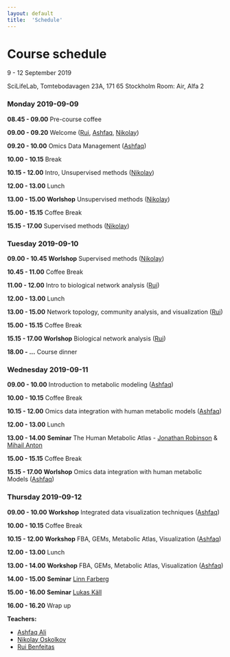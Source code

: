 ```yaml
---
layout: default
title:  'Schedule'
---
```

# Course schedule

9 - 12 September 2019

SciLifeLab, Tomtebodavagen 23A, 171 65 Stockholm
Room: Air, Alfa 2



### Monday 2019-09-09

**08.45 - 09.00** Pre-course coffee

**09.00 - 09.20** Welcome ([Rui][5], [Ashfaq][6], [Nikolay][7])

**09.20 - 10.00** Omics Data Management ([Ashfaq][6])

**10.00 - 10.15** Break

**10.15 - 12.00** Intro, Unsupervised methods ([Nikolay][7])

**12.00 - 13.00** Lunch

**13.00 - 15.00** **Worlshop** Unsupervised methods ([Nikolay][7])

**15.00 - 15.15** Coffee Break

**15.15 - 17.00** Supervised methods ([Nikolay][7])


### Tuesday 2019-09-10

**09.00 - 10.45** **Worlshop** Supervised methods ([Nikolay][7])

**10.45 - 11.00** Coffee Break

**11.00 - 12.00** Intro to biological network analysis ([Rui][5])

**12.00 - 13.00** Lunch

**13.00 - 15.00** Network topology, community analysis, and visualization ([Rui][5])

**15.00 - 15.15** Coffee Break

**15.15 - 17.00** **Worlshop** Biological network analysis ([Rui][5])

**18.00 - ...** Course dinner


### Wednesday 2019-09-11

**09.00 - 10.00** Introduction to metabolic modeling ([Ashfaq][6])

**10.00 - 10.15** Coffee Break

**10.15 - 12.00** Omics data integration with human metabolic models ([Ashfaq][6])

**12.00 - 13.00** Lunch

**13.00 - 14.00** **Seminar** The Human Metabolic Atlas - [Jonathan Robinson][3] & [Mihail Anton][4]

**15.00 - 15.15** Coffee Break

**15.15 - 17.00** **Worlshop** Omics data integration with human metabolic Models ([Ashfaq][6])


### Thursday 2019-09-12

**09.00 - 10.00** **Workshop** Integrated data visualization techniques ([Ashfaq][6])

**10.00 - 10.15** Coffee Break

**10.15 - 12.00** **Workshop** FBA, GEMs, Metabolic Atlas, Visualization ([Ashfaq][6])

**12.00 - 13.00** Lunch

**13.00 - 14.00** **Workshop**  FBA, GEMs, Metabolic Atlas, Visualization ([Ashfaq][6])

**14.00 - 15.00** **Seminar** [Linn Farberg][1]

**15.00 - 16.00** **Seminar** [Lukas Käll][2]

**16.00 - 16.20** Wrap up


**Teachers:**
- [Ashfaq Ali][6]
- [Nikolay Oskolkov][7]
- [Rui Benfeitas][5]



[1]: https://www.kth.se/kcap/the-kth-center-for-applied-precision-medicine-kcap-1.639039
[2]: http://kaell.org/
[3]: https://research.chalmers.se/en/person/jonrob
[4]: https://www.chalmers.se/en/staff/Pages/mihail-anton.aspx
[5]: https://nbis.se/about/staff/rui-benfeitas/
[6]: https://nbis.se/about/staff/ashfaq-ali/
[7]: https://nbis.se/about/staff/nikolay-oskolkov/



